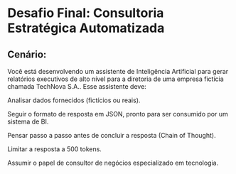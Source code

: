 # Desafio Final: Consultoria Estratégica Automatizada


## Cenário:
Você está desenvolvendo um assistente de Inteligência Artificial para gerar relatórios executivos de alto nível para a diretoria de uma empresa fictícia chamada TechNova S.A.. Esse assistente deve:

Analisar dados fornecidos (fictícios ou reais).

Seguir o formato de resposta em JSON, pronto para ser consumido por um sistema de BI.

Pensar passo a passo antes de concluir a resposta (Chain of Thought).

Limitar a resposta a 500 tokens.

Assumir o papel de consultor de negócios especializado em tecnologia.

